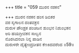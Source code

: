 +++
title = "059 ಮುರನ ನರಕನ"

+++
ಮುರನ ನರಕನ ಹಂಸ ಡಿಬಿಕರ  
ವರ ಸೃಗಾಲನ ದಂತವಕ್ರನ  
ದುರುಳ ಪೌಂಡ್ರಕ ಪಂಚಜನ ಶುಂಭನ ನಿಶುಂಭಕನ   
ಅರಿ ಹಯಗ್ರೀವಕನ ಸಾಲ್ವನ   
ನೊರಸಿದನಲಾ ನಿನ್ನ ಪಾಡಿನ   
ದುರುಳರೇ ದೈತ್ಯೇಂದ್ರರೀತನ ಕೆಣಕಿದವರೆಂದ    ॥59॥